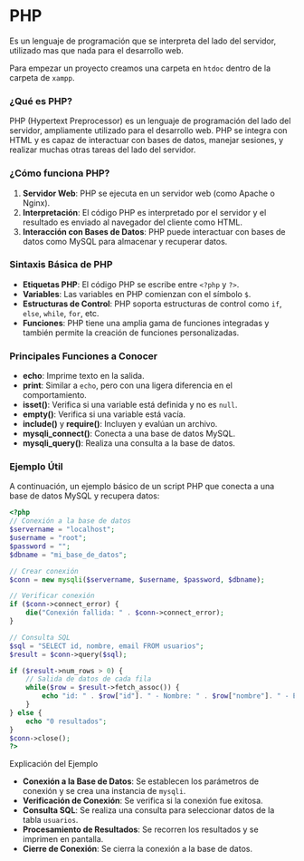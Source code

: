 # PHP
Es un lenguaje de programación que se interpreta del lado del servidor, utilizado mas que nada para el desarrollo web.

Para empezar un proyecto creamos una carpeta en `htdoc` dentro de la carpeta de `xampp`.

### ¿Qué es PHP?
PHP (Hypertext Preprocessor) es un lenguaje de programación del lado del servidor, ampliamente utilizado para el desarrollo web. PHP se integra con HTML y es capaz de interactuar con bases de datos, manejar sesiones, y realizar muchas otras tareas del lado del servidor.

### ¿Cómo funciona PHP?
1. **Servidor Web**: PHP se ejecuta en un servidor web (como Apache o Nginx).
2. **Interpretación**: El código PHP es interpretado por el servidor y el resultado es enviado al navegador del cliente como HTML.
3. **Interacción con Bases de Datos**: PHP puede interactuar con bases de datos como MySQL para almacenar y recuperar datos.

### Sintaxis Básica de PHP
- **Etiquetas PHP**: El código PHP se escribe entre `<?php` y `?>`.
- **Variables**: Las variables en PHP comienzan con el símbolo `$`.
- **Estructuras de Control**: PHP soporta estructuras de control como `if`, `else`, `while`, `for`, etc.
- **Funciones**: PHP tiene una amplia gama de funciones integradas y también permite la creación de funciones personalizadas.

### Principales Funciones a Conocer
- **echo**: Imprime texto en la salida.
- **print**: Similar a `echo`, pero con una ligera diferencia en el comportamiento.
- **isset()**: Verifica si una variable está definida y no es `null`.
- **empty()**: Verifica si una variable está vacía.
- **include()** y **require()**: Incluyen y evalúan un archivo.
- **mysqli_connect()**: Conecta a una base de datos MySQL.
- **mysqli_query()**: Realiza una consulta a la base de datos.

### Ejemplo Útil
A continuación, un ejemplo básico de un script PHP que conecta a una base de datos MySQL y recupera datos:

```php
<?php
// Conexión a la base de datos
$servername = "localhost";
$username = "root";
$password = "";
$dbname = "mi_base_de_datos";

// Crear conexión
$conn = new mysqli($servername, $username, $password, $dbname);

// Verificar conexión
if ($conn->connect_error) {
    die("Conexión fallida: " . $conn->connect_error);
}

// Consulta SQL
$sql = "SELECT id, nombre, email FROM usuarios";
$result = $conn->query($sql);

if ($result->num_rows > 0) {
    // Salida de datos de cada fila
    while($row = $result->fetch_assoc()) {
        echo "id: " . $row["id"]. " - Nombre: " . $row["nombre"]. " - Email: " . $row["email"]. "<br>";
    }
} else {
    echo "0 resultados";
}
$conn->close();
?>
```
Explicación del Ejemplo
- **Conexión a la Base de Datos**: Se establecen los parámetros de conexión y se crea una instancia de `mysqli`.
- **Verificación de Conexión**: Se verifica si la conexión fue exitosa.
- **Consulta SQL**: Se realiza una consulta para seleccionar datos de la tabla `usuarios`.
- **Procesamiento de Resultados**: Se recorren los resultados y se imprimen en pantalla.
- **Cierre de Conexión**: Se cierra la conexión a la base de datos.